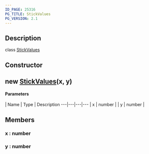 ```yaml
---
ID_PAGE: 25316
PG_TITLE: StickValues
PG_VERSION: 2.1
---
```

## Description

class [StickValues](/classes/3.1/StickValues)



## Constructor

## new [StickValues](/classes/3.1/StickValues)(x, y)



#### Parameters
 | Name | Type | Description
---|---|---|---
 | x | number | 
 | y | number | 
## Members

### x : number



### y : number



